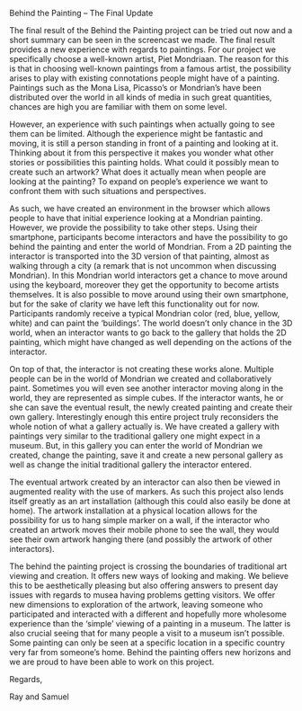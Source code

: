 Behind the Painting – The Final Update

The final result of the Behind the Painting project can be tried out now and a short summary can be seen in the screencast we made. The final result provides a new experience with regards to paintings. For our project we specifically choose a well-known artist, Piet Mondriaan. The reason for this is that in choosing well-known paintings from a famous artist, the possibility arises to play with existing connotations people might have of a painting. Paintings such as the Mona Lisa, Picasso’s or Mondrian’s have been distributed over the world in all kinds of media in such great quantities, chances are high you are familiar with them on some level. 

However, an experience with such paintings when actually going to see them can be limited. Although the experience might be fantastic and moving, it is still a person standing in front of a painting and looking at it. Thinking about it from this perspective it makes you wonder what other stories or possibilities this painting holds. What could it possibly mean to create such an artwork? What does it actually mean when people are looking at the painting? To expand on people’s experience we want to confront them with such situations and perspectives.

As such, we have created an environment in the browser which allows people to have that initial experience looking at a Mondrian painting. However, we provide the possibility to take other steps. Using their smartphone, participants become interactors and have the possibility to go behind the painting and enter the world of Mondrian. From a 2D painting the interactor is transported into the 3D version of that painting, almost as walking through a city (a remark that is not uncommon when discussing Mondrian). In this Mondrian world interactors get a chance to move around using the keyboard, moreover they get the opportunity to become artists themselves. It is also possible to move around using their own smartphone, but for the sake of clarity we have left this functionality out for now. Participants randomly receive a typical Mondrian color (red, blue, yellow, white) and can paint the ‘buildings’. The world doesn’t only chance in the 3D world, when an interactor wants to go back to the gallery that holds the 2D painting, which might have changed as well depending on the actions of the interactor.

 On top of that, the interactor is not creating these works alone. Multiple people can be in the world of Mondrian we created and collaboratively paint. Sometimes you will even see another interactor moving along in the world, they are represented as simple cubes. If the interactor wants, he or she can save the eventual result, the newly created painting and create their own gallery. Interestingly enough this entire project truly reconsiders the whole notion of what a gallery actually is. We have created a gallery with paintings very similar to the traditional gallery one might expect in a museum. But, in this gallery you can enter the world of Mondrian we created, change the painting, save it and create a new personal gallery as well as change the initial traditional gallery the interactor entered. 

The eventual artwork created by an interactor can also then be viewed in augmented reality with the use of markers. As such this project also lends itself greatly as an art installation (although this could also easily be done at home). The artwork installation at a physical location allows for the possibility for us to hang simple marker on a wall, if the interactor who created an artwork moves their mobile phone to see the wall, they would see their own artwork hanging there (and possibly the artwork of other interactors). 

The behind the painting project is crossing the boundaries of traditional art viewing and creation. It offers new ways of looking and making. We believe this to be aesthetically pleasing but also offering answers to present day issues with regards to musea having problems getting visitors. We offer new dimensions to exploration of the artwork, leaving someone who participated and interacted with a different and hopefully more wholesome experience than the ‘simple’ viewing of a painting in a museum. The latter is also crucial seeing that for many people a visit to a museum isn’t possible. Some painting can only be seen at a specific location in a specific country very far from someone’s home. Behind the painting offers new horizons and we are proud to have been able to work on this project.   

Regards,

Ray and Samuel
